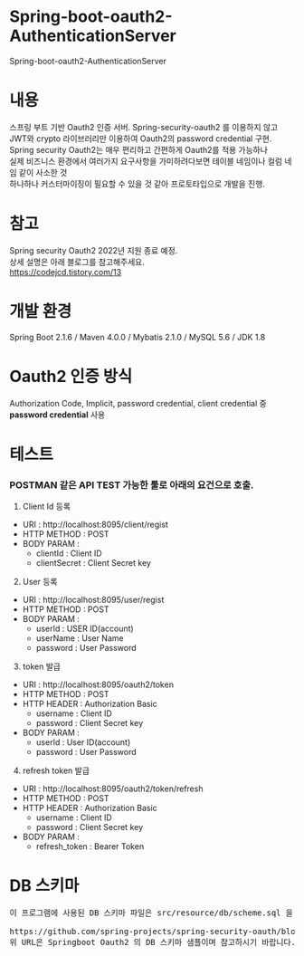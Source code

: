 # Spring-boot-oauth2-AuthenticationServer
Spring-boot-oauth2-AuthenticationServer

# 내용
스프링 부트 기반 Oauth2 인증 서버.
Spring-security-oauth2 를 이용하지 않고   
JWT와 crypto 라이브러리만 이용하여 Oauth2의 password credential 구현.   
Spring security Oauth2는 매우 편리하고 간편하게 Oauth2를 적용 가능하나   
실제 비즈니스 환경에서 여러가지 요구사항을 가미하려다보면 테이블 네임이나 컬럼 네임 같이 사소한 것      
하나하나 커스터마이징이 필요할 수 있을 것 같아 프로토타입으로 개발을 진행.

# 참고
Spring security Oauth2 2022년 지원 종료 예정.   
상세 설명은 아래 블로그를 참고해주세요.   
https://codejcd.tistory.com/13   

# 개발 환경
Spring Boot 2.1.6 / Maven 4.0.0 / Mybatis 2.1.0 / MySQL 5.6 / JDK 1.8

# Oauth2 인증 방식 
Authorization Code, Implicit, password credential, client credential 중 __password credential__ 사용

# 테스트
### POSTMAN 같은 API TEST 가능한 툴로 아래의 요건으로 호출.

1. Client Id 등록
* URI : http://localhost:8095/client/regist
* HTTP METHOD : POST
* BODY PARAM  : 
  * clientId : Client ID
  * clientSecret : Client Secret key

2. User 등록
* URI : http://localhost:8095/user/regist
* HTTP METHOD : POST
* BODY PARAM  : 
  * userId : USER ID(account)
  * userName : User Name
  * password : User Password

3. token 발급
* URI : http://localhost:8095/oauth2/token
* HTTP METHOD : POST
* HTTP HEADER : Authorization Basic
  * username : Client ID
  * password : Client Secret key
* BODY PARAM  : 
  * userId : User ID(account)
  * password : User Password
 
4. refresh token 발급
* URI : http://localhost:8095/oauth2/token/refresh 
* HTTP METHOD : POST 
* HTTP HEADER : Authorization Basic
  * username : Client ID
  * password : Client Secret key
* BODY PARAM  : 
  * refresh_token : Bearer Token
  
# DB 스키마
<pre>
이 프로그램에 사용된 DB 스키마 파일은 src/resource/db/scheme.sql 을 참고해주세요.

https://github.com/spring-projects/spring-security-oauth/blob/master/spring-security-oauth2/src/test/resources/schema.sql
위 URL은 Springboot Oauth2 의 DB 스키마 샘플이며 참고하시기 바랍니다.
</pre>

